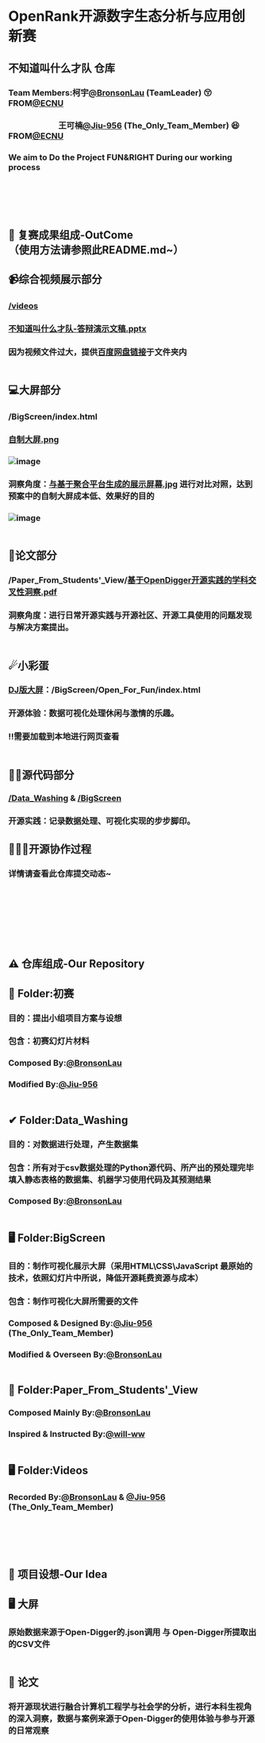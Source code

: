 OpenRank开源数字生态分析与应用创新赛
====
不知道叫什么才队 仓库
----

### Team Members:柯宇[@BronsonLau](https://github.com/BronsonLau) (TeamLeader) :kissing_closed_eyes: FROM[@ECNU](https://github.com/ECNU)
### &nbsp;  &nbsp; &nbsp;   &nbsp;  &nbsp;&nbsp; &nbsp;&nbsp;&nbsp;&nbsp;&nbsp;&nbsp;&nbsp;&nbsp;&nbsp; &nbsp;&nbsp;&nbsp;&nbsp;   王可楠[@Jiu-956](https://github.com/Jiu-956) (The_Only_Team_Member)  :satisfied: FROM[@ECNU](https://github.com/ECNU)
###  We aim to Do the Project FUN&RIGHT During our working process <br> <br> <br> <br> <br> 


🫡 复赛成果组成-OutCome <br> （使用方法请参照此README.md~）
---
## 📹综合视频展示部分
### [/videos](https://github.com/BronsonLau/OpenRank_OpenSourceContribution/tree/main/Videos(%E5%B1%95%E7%A4%BA%E8%A7%86%E9%A2%91)) 
### [不知道叫什么才队-答辩演示文稿.pptx](https://github.com/BronsonLau/OpenRank_OpenSourceContribution/blob/main/%E4%B8%8D%E7%9F%A5%E9%81%93%E5%8F%AB%E4%BB%80%E4%B9%88%E6%89%8D%E9%98%9F-%E7%AD%94%E8%BE%A9%E6%BC%94%E7%A4%BA%E6%96%87%E7%A8%BF.pptx)
### 因为视频文件过大，提供[百度网盘链接](https://pan.baidu.com/s/1tzVvUaMmoo81ULx-Ok0rgQ?pwd=wqt1)于文件夹内 <br> <br> 

## 💻大屏部分
### /BigScreen/index.html
### [自制大屏.png](https://github.com/BronsonLau/OpenRank_OpenSourceContribution/blob/main/%E8%87%AA%E5%88%B6%E5%A4%A7%E5%B1%8F.png)
### ![image](https://github.com/BronsonLau/OpenRank_OpenSourceContribution/blob/main/%E8%87%AA%E5%88%B6%E5%A4%A7%E5%B1%8F.png)
### 洞察角度：[与基于聚合平台生成的展示屏幕.jpg](https://github.com/BronsonLau/OpenRank_OpenSourceContribution/blob/main/%E4%BD%BF%E7%94%A8%E8%81%9A%E5%90%88%E5%B9%B3%E5%8F%B0%E6%8A%80%E6%9C%AF%E5%B1%95%E7%A4%BA%E5%B1%8F%E5%B9%95.jpg) 进行对比对照，达到预案中的自制大屏成本低、效果好的目的
### ![image](https://github.com/BronsonLau/OpenRank_OpenSourceContribution/blob/main/%E4%BD%BF%E7%94%A8%E8%81%9A%E5%90%88%E5%B9%B3%E5%8F%B0%E6%8A%80%E6%9C%AF%E5%B1%95%E7%A4%BA%E5%B1%8F%E5%B9%95.jpg)<br> <br> 

## 📜论文部分
### /Paper_From_Students'_View/[基于OpenDigger开源实践的学科交叉性洞察.pdf](https://github.com/BronsonLau/OpenRank_OpenSourceContribution/blob/main/Paper_From_Students'_View/%E5%9F%BA%E4%BA%8EOpenDigger%E5%BC%80%E6%BA%90%E5%AE%9E%E8%B7%B5%E7%9A%84%E5%AD%A6%E7%A7%91%E4%BA%A4%E5%8F%89%E6%80%A7%E6%B4%9E%E5%AF%9F.pdf)
### 洞察角度：进行日常开源实践与开源社区、开源工具使用的问题发现与解决方案提出。<br> <br> 

## ☄小彩蛋
### [DJ版大屏](https://github.com/BronsonLau/OpenRank_OpenSourceContribution/blob/main/BigScreen/Open_For_Fun/index.html)：/BigScreen/Open_For_Fun/index.html
### 开源体验：数据可视化处理休闲与激情的乐趣。
### ‼需要加载到本地进行网页查看 <br> <br> 

## 👨‍💻源代码部分
### [/Data_Washing](https://github.com/BronsonLau/OpenRank_OpenSourceContribution/tree/main/Data_Washing) & [/BigScreen](https://github.com/BronsonLau/OpenRank_OpenSourceContribution/tree/main/BigScreen)
### 开源实践：记录数据处理、可视化实现的步步脚印。

## 🧑‍🤝‍🧑开源协作过程
### 详情请查看此仓库提交动态~

<br> <br> <br> <br> <br>
⚠ 仓库组成-Our Repository <br> 
--- 
## 🍔 Folder:初赛
### 目的：提出小组项目方案与设想
### 包含：初赛幻灯片材料 
### Composed By:[@BronsonLau](https://github.com/BronsonLau)    
### Modified By:[@Jiu-956](https://github.com/Jiu-956) <br> <br>
## ✔ Folder:Data_Washing
### 目的：对数据进行处理，产生数据集
### 包含：所有对于csv数据处理的Python源代码、所产出的预处理完毕填入静态表格的数据集、机器学习使用代码及其预测结果 
### Composed By:[@BronsonLau](https://github.com/BronsonLau) <br> <br>
## 🖥 Folder:BigScreen
### 目的：制作可视化展示大屏（采用HTML\CSS\JavaScript 最原始的技术，依照幻灯片中所说，降低开源耗费资源与成本）
### 包含：制作可视化大屏所需要的文件
### Composed & Designed By:[@Jiu-956](https://github.com/Jiu-956) (The_Only_Team_Member)    
### Modified & Overseen By:[@BronsonLau](https://github.com/BronsonLau)<br> <br>
## 📄 Folder:Paper_From_Students'_View
### Composed Mainly By:[@BronsonLau](https://github.com/BronsonLau)
### Inspired & Instructed By:[@will-ww](https://github.com/will-ww)<br> <br>
## 🖥 Folder:Videos
### Recorded By:[@BronsonLau](https://github.com/BronsonLau) & [@Jiu-956](https://github.com/Jiu-956) (The_Only_Team_Member)    <br> <br> <br> <br> <br> 

🌟 项目设想-Our Idea <br>
 --
 ## 🖥 大屏
 ### 原始数据来源于Open-Digger的.json调用 与 Open-Digger所提取出的CSV文件 <br> <br>
 ## 📃 论文
 ### 将开源现状进行融合计算机工程学与社会学的分析，进行本科生视角的深入洞察，数据与案例来源于Open-Digger的使用体验与参与开源的日常观察 <br> <br> <br> <br> <br> 




